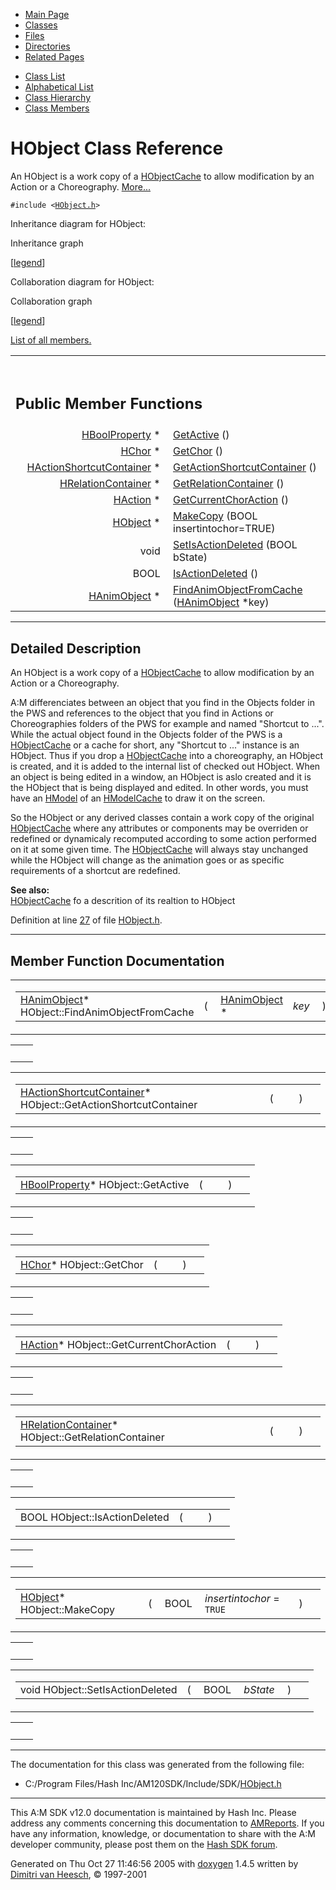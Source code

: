 <div class="tabs">

- [Main Page](index.md)
- <span id="current">[Classes](annotated.md)</span>
- [Files](files.md)
- [Directories](dirs.md)
- [Related Pages](pages.md)

</div>

<div class="tabs">

- [Class List](annotated.md)
- [Alphabetical List](classes.md)
- [Class Hierarchy](hierarchy.md)
- [Class Members](functions.md)

</div>

# HObject Class Reference

An HObject is a work copy of a <a href="classHObjectCache.md" class="el">HObjectCache</a> to allow modification by an Action or a Choreography. [More...](#_details)

`#include <`<a href="HObject_8h-source.md" class="el"><code>HObject.h</code></a>`>`

Inheritance diagram for HObject:

<span class="image placeholder" original-image-src="classHObject__inherit__graph.gif" original-image-title="" border="0" usemap="#HObject__inherit__map">Inheritance graph</span>

\[[legend](graph_legend.md)\]

Collaboration diagram for HObject:

<span class="image placeholder" original-image-src="classHObject__coll__graph.gif" original-image-title="" border="0" usemap="#HObject__coll__map">Collaboration graph</span>

\[[legend](graph_legend.md)\]

[List of all members.](classHObject-members.md)

<table data-border="0" data-cellpadding="0" data-cellspacing="0">
<colgroup>
<col style="width: 50%" />
<col style="width: 50%" />
</colgroup>
<tbody>
<tr>
<td></td>
<td></td>
</tr>
<tr>
<td colspan="2"><br />
&#10;<h2 id="public-member-functions">Public Member Functions</h2></td>
</tr>
<tr>
<td class="memItemLeft" style="text-align: right;" data-nowrap="" data-valign="top"><a href="classHBoolProperty.md" class="el">HBoolProperty</a> * </td>
<td class="memItemRight" data-valign="bottom"><a href="classHObject.md#35f3dc77ccac3f834ebd4e0a0a634782" class="el">GetActive</a> ()</td>
</tr>
<tr>
<td class="memItemLeft" style="text-align: right;" data-nowrap="" data-valign="top"><a href="classHChor.md" class="el">HChor</a> * </td>
<td class="memItemRight" data-valign="bottom"><a href="classHObject.md#3712f9fe6343f54d507bf46f0976750f" class="el">GetChor</a> ()</td>
</tr>
<tr>
<td class="memItemLeft" style="text-align: right;" data-nowrap="" data-valign="top"><a href="classHActionShortcutContainer.md" class="el">HActionShortcutContainer</a> * </td>
<td class="memItemRight" data-valign="bottom"><a href="classHObject.md#6e3ed8ca902fe81cbadaf2f39054a244" class="el">GetActionShortcutContainer</a> ()</td>
</tr>
<tr>
<td class="memItemLeft" style="text-align: right;" data-nowrap="" data-valign="top"><a href="classHRelationContainer.md" class="el">HRelationContainer</a> * </td>
<td class="memItemRight" data-valign="bottom"><a href="classHObject.md#c4150697ec530e523dabefe3686b3f65" class="el">GetRelationContainer</a> ()</td>
</tr>
<tr>
<td class="memItemLeft" style="text-align: right;" data-nowrap="" data-valign="top"><a href="classHAction.md" class="el">HAction</a> * </td>
<td class="memItemRight" data-valign="bottom"><a href="classHObject.md#836af377f3b1c132519a40fe335d3573" class="el">GetCurrentChorAction</a> ()</td>
</tr>
<tr>
<td class="memItemLeft" style="text-align: right;" data-nowrap="" data-valign="top"><a href="classHObject.md" class="el">HObject</a> * </td>
<td class="memItemRight" data-valign="bottom"><a href="classHObject.md#6665b8570e1d186b28465261dc966038" class="el">MakeCopy</a> (BOOL insertintochor=TRUE)</td>
</tr>
<tr>
<td class="memItemLeft" style="text-align: right;" data-nowrap="" data-valign="top">void </td>
<td class="memItemRight" data-valign="bottom"><a href="classHObject.md#2f78bb78a01e73e7f0965cb127e2d9b4" class="el">SetIsActionDeleted</a> (BOOL bState)</td>
</tr>
<tr>
<td class="memItemLeft" style="text-align: right;" data-nowrap="" data-valign="top">BOOL </td>
<td class="memItemRight" data-valign="bottom"><a href="classHObject.md#e83a4dd9d146565313cbd515c3a79817" class="el">IsActionDeleted</a> ()</td>
</tr>
<tr>
<td class="memItemLeft" style="text-align: right;" data-nowrap="" data-valign="top"><a href="classHAnimObject.md" class="el">HAnimObject</a> * </td>
<td class="memItemRight" data-valign="bottom"><a href="classHObject.md#2456ea7603fff8c80fe478bc5bb205d9" class="el">FindAnimObjectFromCache</a> (<a href="classHAnimObject.md" class="el">HAnimObject</a> *key)</td>
</tr>
</tbody>
</table>

------------------------------------------------------------------------

<span id="_details"></span>

## Detailed Description

An HObject is a work copy of a <a href="classHObjectCache.md" class="el">HObjectCache</a> to allow modification by an Action or a Choreography.

A:M differenciates between an object that you find in the Objects folder in the PWS and references to the object that you find in Actions or Choreographies folders of the PWS for example and named "Shortcut to ...". While the actual object found in the Objects folder of the PWS is a <a href="classHObjectCache.md" class="el">HObjectCache</a> or a cache for short, any "Shortcut to ..." instance is an HObject. Thus if you drop a <a href="classHObjectCache.md" class="el">HObjectCache</a> into a choreography, an HObject is created, and it is added to the internal list of checked out HObject. When an object is being edited in a window, an HObject is aslo created and it is the HObject that is being displayed and edited. In other words, you must have an <a href="classHModel.md" class="el">HModel</a> of an <a href="classHModelCache.md" class="el">HModelCache</a> to draw it on the screen.

So the HObject or any derived classes contain a work copy of the original <a href="classHObjectCache.md" class="el">HObjectCache</a> where any attributes or components may be overriden or redefined or dynamicaly recomputed according to some action performed on it at some given time. The <a href="classHObjectCache.md" class="el">HObjectCache</a> will always stay unchanged while the HObject will change as the animation goes or as specific requirements of a shortcut are redefined.

**See also:**  
<a href="classHObjectCache.md" class="el">HObjectCache</a> fo a descrition of its realtion to HObject

Definition at line <a href="HObject_8h-source.md#l00027" class="el">27</a> of file <a href="HObject_8h-source.md" class="el">HObject.h</a>.

------------------------------------------------------------------------

## Member Function Documentation

<span id="2456ea7603fff8c80fe478bc5bb205d9" class="anchor"></span>

<table class="mdTable" data-cellpadding="2" data-cellspacing="0">
<colgroup>
<col style="width: 100%" />
</colgroup>
<tbody>
<tr>
<td class="mdRow"><table data-cellpadding="0" data-cellspacing="0" data-border="0">
<tbody>
<tr>
<td class="md" data-nowrap="" data-valign="top"><a href="classHAnimObject.md" class="el">HAnimObject</a>* HObject::FindAnimObjectFromCache</td>
<td class="md" data-valign="top">( </td>
<td class="md" data-nowrap="" data-valign="top"><a href="classHAnimObject.md" class="el">HAnimObject</a> * </td>
<td class="mdname1" data-valign="top" data-nowrap=""><em>key</em></td>
<td class="md" data-valign="top"> ) </td>
<td class="md" data-nowrap=""></td>
</tr>
</tbody>
</table></td>
</tr>
</tbody>
</table>

|     |     |
|-----|-----|
|     |     |

<span id="6e3ed8ca902fe81cbadaf2f39054a244" class="anchor"></span>

<table class="mdTable" data-cellpadding="2" data-cellspacing="0">
<colgroup>
<col style="width: 100%" />
</colgroup>
<tbody>
<tr>
<td class="mdRow"><table data-cellpadding="0" data-cellspacing="0" data-border="0">
<tbody>
<tr>
<td class="md" data-nowrap="" data-valign="top"><a href="classHActionShortcutContainer.md" class="el">HActionShortcutContainer</a>* HObject::GetActionShortcutContainer</td>
<td class="md" data-valign="top">( </td>
<td class="mdname1" data-valign="top" data-nowrap=""></td>
<td class="md" data-valign="top"> ) </td>
<td class="md" data-nowrap=""></td>
</tr>
</tbody>
</table></td>
</tr>
</tbody>
</table>

|     |     |
|-----|-----|
|     |     |

<span id="35f3dc77ccac3f834ebd4e0a0a634782" class="anchor"></span>

<table class="mdTable" data-cellpadding="2" data-cellspacing="0">
<colgroup>
<col style="width: 100%" />
</colgroup>
<tbody>
<tr>
<td class="mdRow"><table data-cellpadding="0" data-cellspacing="0" data-border="0">
<tbody>
<tr>
<td class="md" data-nowrap="" data-valign="top"><a href="classHBoolProperty.md" class="el">HBoolProperty</a>* HObject::GetActive</td>
<td class="md" data-valign="top">( </td>
<td class="mdname1" data-valign="top" data-nowrap=""></td>
<td class="md" data-valign="top"> ) </td>
<td class="md" data-nowrap=""></td>
</tr>
</tbody>
</table></td>
</tr>
</tbody>
</table>

|     |     |
|-----|-----|
|     |     |

<span id="3712f9fe6343f54d507bf46f0976750f" class="anchor"></span>

<table class="mdTable" data-cellpadding="2" data-cellspacing="0">
<colgroup>
<col style="width: 100%" />
</colgroup>
<tbody>
<tr>
<td class="mdRow"><table data-cellpadding="0" data-cellspacing="0" data-border="0">
<tbody>
<tr>
<td class="md" data-nowrap="" data-valign="top"><a href="classHChor.md" class="el">HChor</a>* HObject::GetChor</td>
<td class="md" data-valign="top">( </td>
<td class="mdname1" data-valign="top" data-nowrap=""></td>
<td class="md" data-valign="top"> ) </td>
<td class="md" data-nowrap=""></td>
</tr>
</tbody>
</table></td>
</tr>
</tbody>
</table>

|     |     |
|-----|-----|
|     |     |

<span id="836af377f3b1c132519a40fe335d3573" class="anchor"></span>

<table class="mdTable" data-cellpadding="2" data-cellspacing="0">
<colgroup>
<col style="width: 100%" />
</colgroup>
<tbody>
<tr>
<td class="mdRow"><table data-cellpadding="0" data-cellspacing="0" data-border="0">
<tbody>
<tr>
<td class="md" data-nowrap="" data-valign="top"><a href="classHAction.md" class="el">HAction</a>* HObject::GetCurrentChorAction</td>
<td class="md" data-valign="top">( </td>
<td class="mdname1" data-valign="top" data-nowrap=""></td>
<td class="md" data-valign="top"> ) </td>
<td class="md" data-nowrap=""></td>
</tr>
</tbody>
</table></td>
</tr>
</tbody>
</table>

|     |     |
|-----|-----|
|     |     |

<span id="c4150697ec530e523dabefe3686b3f65" class="anchor"></span>

<table class="mdTable" data-cellpadding="2" data-cellspacing="0">
<colgroup>
<col style="width: 100%" />
</colgroup>
<tbody>
<tr>
<td class="mdRow"><table data-cellpadding="0" data-cellspacing="0" data-border="0">
<tbody>
<tr>
<td class="md" data-nowrap="" data-valign="top"><a href="classHRelationContainer.md" class="el">HRelationContainer</a>* HObject::GetRelationContainer</td>
<td class="md" data-valign="top">( </td>
<td class="mdname1" data-valign="top" data-nowrap=""></td>
<td class="md" data-valign="top"> ) </td>
<td class="md" data-nowrap=""></td>
</tr>
</tbody>
</table></td>
</tr>
</tbody>
</table>

|     |     |
|-----|-----|
|     |     |

<span id="e83a4dd9d146565313cbd515c3a79817" class="anchor"></span>

<table class="mdTable" data-cellpadding="2" data-cellspacing="0">
<colgroup>
<col style="width: 100%" />
</colgroup>
<tbody>
<tr>
<td class="mdRow"><table data-cellpadding="0" data-cellspacing="0" data-border="0">
<tbody>
<tr>
<td class="md" data-nowrap="" data-valign="top">BOOL HObject::IsActionDeleted</td>
<td class="md" data-valign="top">( </td>
<td class="mdname1" data-valign="top" data-nowrap=""></td>
<td class="md" data-valign="top"> ) </td>
<td class="md" data-nowrap=""></td>
</tr>
</tbody>
</table></td>
</tr>
</tbody>
</table>

|     |     |
|-----|-----|
|     |     |

<span id="6665b8570e1d186b28465261dc966038" class="anchor"></span>

<table class="mdTable" data-cellpadding="2" data-cellspacing="0">
<colgroup>
<col style="width: 100%" />
</colgroup>
<tbody>
<tr>
<td class="mdRow"><table data-cellpadding="0" data-cellspacing="0" data-border="0">
<tbody>
<tr>
<td class="md" data-nowrap="" data-valign="top"><a href="classHObject.md" class="el">HObject</a>* HObject::MakeCopy</td>
<td class="md" data-valign="top">( </td>
<td class="md" data-nowrap="" data-valign="top">BOOL </td>
<td class="mdname1" data-valign="top" data-nowrap=""><em>insertintochor</em> = <code>TRUE</code></td>
<td class="md" data-valign="top"> ) </td>
<td class="md" data-nowrap=""></td>
</tr>
</tbody>
</table></td>
</tr>
</tbody>
</table>

|     |     |
|-----|-----|
|     |     |

<span id="2f78bb78a01e73e7f0965cb127e2d9b4" class="anchor"></span>

<table class="mdTable" data-cellpadding="2" data-cellspacing="0">
<colgroup>
<col style="width: 100%" />
</colgroup>
<tbody>
<tr>
<td class="mdRow"><table data-cellpadding="0" data-cellspacing="0" data-border="0">
<tbody>
<tr>
<td class="md" data-nowrap="" data-valign="top">void HObject::SetIsActionDeleted</td>
<td class="md" data-valign="top">( </td>
<td class="md" data-nowrap="" data-valign="top">BOOL </td>
<td class="mdname1" data-valign="top" data-nowrap=""><em>bState</em></td>
<td class="md" data-valign="top"> ) </td>
<td class="md" data-nowrap=""></td>
</tr>
</tbody>
</table></td>
</tr>
</tbody>
</table>

|     |     |
|-----|-----|
|     |     |

------------------------------------------------------------------------

The documentation for this class was generated from the following file:

- C:/Program Files/Hash Inc/AM120SDK/Include/SDK/<a href="HObject_8h-source.md" class="el">HObject.h</a>

------------------------------------------------------------------------

<span class="small">This A:M SDK v12.0 documentation is maintained by Hash Inc. Please address any comments concerning this documentation to [AMReports](http://www.hash.com/reports). If you have any information, knowledge, or documentation to share with the A:M developer community, please post them on the [Hash SDK forum](http://www.hash.com/forums/index.php?showforum=11).</span>

Generated on Thu Oct 27 11:46:56 2005 with [<span class="image placeholder" original-image-src="doxygen.png" original-image-title="" height="45" width="100" align="middle" border="0">doxygen</span>](http://www.doxygen.org/index.html) 1.4.5 written by [Dimitri van Heesch](mailto:dimitri@stack.nl), © 1997-2001
